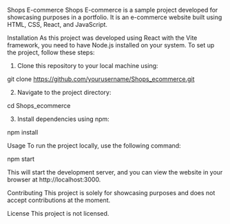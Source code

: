 Shops E-commerce
Shops E-commerce is a sample project developed for showcasing purposes in a portfolio. It is an e-commerce website built using HTML, CSS, React, and JavaScript.

Installation
As this project was developed using React with the Vite framework, you need to have Node.js installed on your system. To set up the project, follow these steps:

1. Clone this repository to your local machine using:

git clone https://github.com/yourusername/Shops_ecommerce.git

2. Navigate to the project directory:

cd Shops_ecommerce

3. Install dependencies using npm:

npm install

Usage
To run the project locally, use the following command:

npm start

This will start the development server, and you can view the website in your browser at http://localhost:3000.

Contributing
This project is solely for showcasing purposes and does not accept contributions at the moment.

License
This project is not licensed.